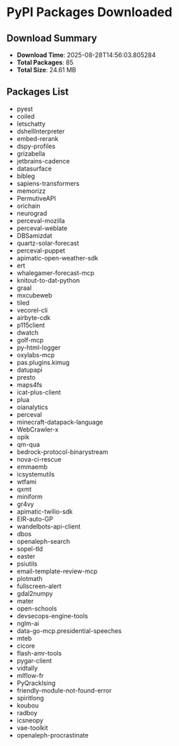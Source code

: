 # PyPI Packages Downloaded

## Download Summary
- **Download Time**: 2025-08-28T14:56:03.805284
- **Total Packages**: 85
- **Total Size**: 24.61 MB

## Packages List
- pyest
- coiled
- letschatty
- dshellInterpreter
- embed-rerank
- dspy-profiles
- grizabella
- jetbrains-cadence
- datasurface
- bibleg
- sapiens-transformers
- memorizz
- PermutiveAPI
- orichain
- neurograd
- perceval-mozilla
- perceval-weblate
- DBSamizdat
- quartz-solar-forecast
- perceval-puppet
- apimatic-open-weather-sdk
- ert
- whalegamer-forecast-mcp
- knitout-to-dat-python
- graal
- mxcubeweb
- tiled
- vecorel-cli
- airbyte-cdk
- p115client
- dwatch
- golf-mcp
- py-html-logger
- oxylabs-mcp
- pas.plugins.kimug
- datupapi
- presto
- maps4fs
- icat-plus-client
- plua
- oianalytics
- perceval
- minecraft-datapack-language
- WebCrawler-x
- opik
- qm-qua
- bedrock-protocol-binarystream
- nova-ci-rescue
- emmaemb
- icsystemutils
- wtfami
- qxmt
- miniform
- gr4vy
- apimatic-twilio-sdk
- EIR-auto-GP
- wandelbots-api-client
- dbos
- openaleph-search
- sopel-tld
- easter
- psiutils
- email-template-review-mcp
- plotmath
- fullscreen-alert
- gdal2numpy
- mater
- open-schools
- devsecops-engine-tools
- nglm-ai
- data-go-mcp.presidential-speeches
- mteb
- cicore
- flash-amr-tools
- pygar-client
- vidtally
- mlflow-fr
- PyQrackIsing
- friendly-module-not-found-error
- spiritlong
- koubou
- radboy
- icsneopy
- vae-toolkit
- openaleph-procrastinate
